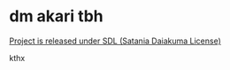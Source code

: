 # dm akari tbh

[Project is released under SDL (Satania Daiakuma License)](https://github.com/Pizzacus/satania.moe/blob/master/LICENSE.md)

kthx
